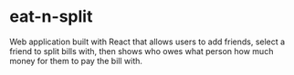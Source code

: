 # eat-n-split
Web application built with React that allows users to add friends, select a friend to split bills with, then shows who owes what person how much money for them to pay the bill with.
